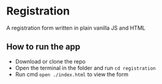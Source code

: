 # Registration
A registration form written in plain vanilla JS and HTML

## How to run the app
 - Download or clone the repo
 - Open the terminal in the folder and run `cd registration`
 - Run cmd `open ./index.html` to view the form


